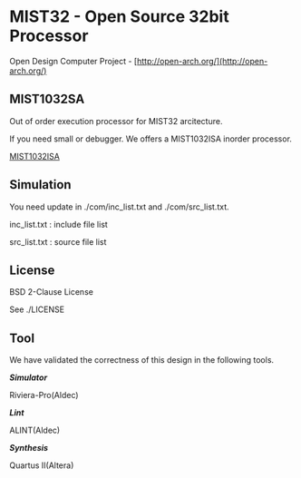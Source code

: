 MIST32 - Open Source 32bit Processor
==================

Open Design Computer Project - [http://open-arch.org/](http://open-arch.org/)

MIST1032SA
---
Out of order execution processor for MIST32 arcitecture.

If you need small or debugger. We offers a MIST1032ISA inorder processor.

[MIST1032ISA](https://github.com/cpulabs/mist1032isa)


Simulation
---
You need update in ./com/inc_list.txt and ./com/src_list.txt.

inc_list.txt : include file list

src_list.txt : source file list




License
---
BSD 2-Clause License

See ./LICENSE


Tool
---
We have validated the correctness of this design in the following tools.

***Simulator***

Riviera-Pro(Aldec)
 
***Lint***

ALINT(Aldec)

***Synthesis***

Quartus II(Altera)
